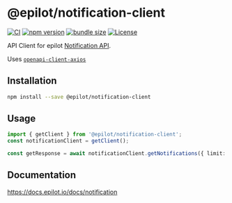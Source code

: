 # @epilot/notification-client

[![CI](https://github.com/epilot-dev/sdk-js/workflows/CI/badge.svg)](https://github.com/epilot-dev/sdk-js/actions?query=workflow%3ACI)
[![npm version](https://img.shields.io/npm/v/@epilot/notification-client.svg)](https://www.npmjs.com/package/@epilot/notification-client)
[![bundle size](https://img.shields.io/bundlephobia/minzip/@epilot/notification-client?label=gzip%20bundle)](https://bundlephobia.com/package/@epilot/notification-client)
[![License](http://img.shields.io/:license-mit-blue.svg)](https://github.com/epilot-dev/sdk-js/blob/main/LICENSE)

API Client for epilot [Notification API](https://docs.epilot.io/api/notification).

Uses [`openapi-client-axios`](https://github.com/anttiviljami/openapi-client-axios)

## Installation

```bash
npm install --save @epilot/notification-client
```

## Usage

```typescript
import { getClient } from '@epilot/notification-client';
const notificationClient = getClient();

const getResponse = await notificationClient.getNotifications({ limit: 25 });
```

## Documentation

https://docs.epilot.io/docs/notification
